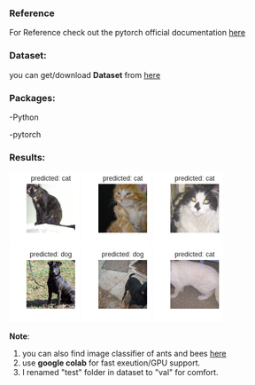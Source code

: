### Reference
For Reference check out the pytorch official documentation [here](https://pytorch.org/tutorials/beginner/transfer_learning_tutorial.html)

### Dataset:
you can get/download **Dataset** from [here](https://www.kaggle.com/c/dogs-vs-cats)

### Packages:
 -Python
 
 -pytorch

### Results:

![image1](images/1.png) 
![image1](images/2.png) 
![image1](images/3.png) 
![image1](images/4.png) 
![image1](images/5.png) 
![image1](images/6.png)

 
**Note**: 
1. you can also find image classifier of ants and bees [here](https://pytorch.org/tutorials/beginnertransfer_learning_tutorial.html)
2. use **google colab** for fast exeution/GPU support.
3. I renamed "test" folder in dataset to "val" for comfort.
